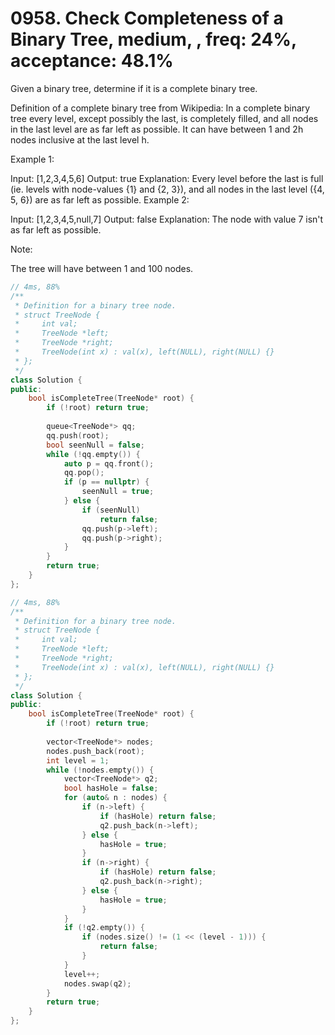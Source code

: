 # 0958. Check Completeness of a Binary Tree, medium, , freq: 24%, acceptance: 48.1%

Given a binary tree, determine if it is a complete binary tree.

Definition of a complete binary tree from Wikipedia:
In a complete binary tree every level, except possibly the last, is completely filled, and all nodes in the last level are as far left as possible. It can have between 1 and 2h nodes inclusive at the last level h.

 

Example 1:



Input: [1,2,3,4,5,6]
Output: true
Explanation: Every level before the last is full (ie. levels with node-values {1} and {2, 3}), and all nodes in the last level ({4, 5, 6}) are as far left as possible.
Example 2:



Input: [1,2,3,4,5,null,7]
Output: false
Explanation: The node with value 7 isn't as far left as possible.
 
Note:

The tree will have between 1 and 100 nodes.
```c++
// 4ms, 88%
/**
 * Definition for a binary tree node.
 * struct TreeNode {
 *     int val;
 *     TreeNode *left;
 *     TreeNode *right;
 *     TreeNode(int x) : val(x), left(NULL), right(NULL) {}
 * };
 */
class Solution {
public:
    bool isCompleteTree(TreeNode* root) {
        if (!root) return true;
        
        queue<TreeNode*> qq;
        qq.push(root);
        bool seenNull = false;
        while (!qq.empty()) {
            auto p = qq.front();
            qq.pop();
            if (p == nullptr) {
                seenNull = true;
            } else {
                if (seenNull)
                    return false;
                qq.push(p->left);
                qq.push(p->right);
            }
        }
        return true;
    }
};

// 4ms, 88%
/**
 * Definition for a binary tree node.
 * struct TreeNode {
 *     int val;
 *     TreeNode *left;
 *     TreeNode *right;
 *     TreeNode(int x) : val(x), left(NULL), right(NULL) {}
 * };
 */
class Solution {
public:
    bool isCompleteTree(TreeNode* root) {
        if (!root) return true;
        
        vector<TreeNode*> nodes;
        nodes.push_back(root);
        int level = 1;
        while (!nodes.empty()) {
            vector<TreeNode*> q2;
            bool hasHole = false;
            for (auto& n : nodes) {
                if (n->left) {
                    if (hasHole) return false;
                    q2.push_back(n->left);
                } else {
                    hasHole = true;
                }
                if (n->right) {
                    if (hasHole) return false;
                    q2.push_back(n->right);
                } else {
                    hasHole = true;
                }
            }
            if (!q2.empty()) {
                if (nodes.size() != (1 << (level - 1))) {
                    return false;
                }
            }
            level++;
            nodes.swap(q2);
        }
        return true;
    }
};
```
